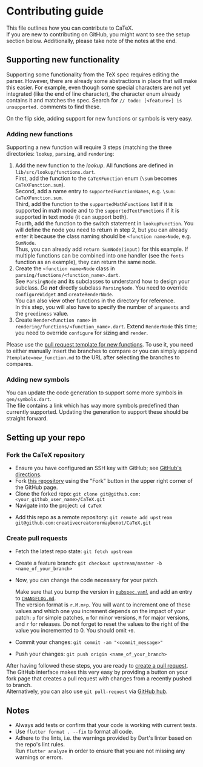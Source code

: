 # Contributing guide

This file outlines how you can contribute to CaTeX.  
If you are new to contributing on GitHub, you might want to see the setup section below. Additionally, please take note of the notes at the end.

## Supporting new functionality

Supporting some functionality from the TeX spec requires editing the parser. However, there are already some abstractions in place that will make this easier.
For example, even though some special characters are not yet integrated (like the end of line character), the character enum already contains it and matches the spec.
Search for `// todo: [<feature>] is unsupported.` comments to find these.

On the flip side, adding support for new functions or symbols is very easy.

### Adding new functions

Supporting a new function will require 3 steps (matching the three directories: `lookup`, `parsing`, and `rendering`:

1. Add the new function to the *lookup*. All functions are defined in `lib/src/lookup/functions.dart`.  
   First, add the function to the `CaTeXFunction` enum (`\sum` becomes `CaTeXFunction.sum`).  
   Second, add a name entry to `supportedFunctionNames`, e.g. `\sum: CaTeXFunction.sum`.  
   Third, add the function to the `supportedMathFunctions` list if it is supported in math mode and to the `supportedTextFunctions` if it is supported in text mode (it can support both).  
   Fourth, add the function to the switch statement in `lookupFunction`.
   You will define the node you need to return in step 2, but you can already enter it because the class naming should be `<function name>Node`, e.g. `SumNode`.  
   Thus, you can already add `return SumNode(input)` for this example.
   If multiple functions can be combined into one handler (see the `fonts` function as an example), they can return the same node.
1. Create the `<function name>Node` class in `parsing/functions/<function_name>.dart`.  
   See `ParsingNode` and its subclasses to understand how to design your subclass. *Do **not*** directly subclass `ParsingNode`. You need to override `configureWidget` and `createRenderNode`.    
   You can also view other functions in the directory for reference.  
   In this step, you will also have to specify the number of `arguments` and the `greediness` value.
1. Create `Render<function name>` in `rendering/functions/<function_name>.dart`.
   Extend `RenderNode` this time; you need to override `configure` for sizing and `render`.

Please use the [pull request template for new functions][new function template]. To use it, you need to either manually insert the branches to compare or you can simply append `?template=new_function.md` to the URL after selecting the branches to compares.
   
### Adding new symbols

You can update the code generation to support some more symbols in `gen/symbols.dart`.  
The file contains a link which has way more symbols predefined than currently supported. Updating the generation to support these should be straight forward.

## Setting up your repo

### Fork the CaTeX repository

* Ensure you have configured an SSH key with GitHub; see [GitHub's directions](https://help.github.com/articles/generating-ssh-keys/).
* Fork [this repository][repo] using the "Fork" button in the upper right corner of the GitHub page.
* Clone the forked repo: `git clone git@github.com:<your_github_user_name>/CaTeX.git`
* Navigate into the project: `cd CaTeX`

[//]: # (todo replace with correct link)

* Add this repo as a remote repository: `git remote add upstream git@github.com:creativecreatorormaybenot/CaTeX.git`
   
### Create pull requests

* Fetch the latest repo state: `git fetch upstream`
* Create a feature branch: `git checkout upstream/master -b <name_of_your_branch>`
* Now, you can change the code necessary for your patch.

  Make sure that you bump the version in [`pubspec.yaml`][pubspec] 
  and add an entry to [`CHANGELOG.md`][changelog].  
  The version format is `r.M.m+p`. You will want to increment one of these values and which one you increment depends on the impact of your patch: 
  `p` for simple patches, `m` for minor versions, `M` for major versions, and `r` for releases.
  Do not forget to reset the values to the right of the value you incremented to 0. You should omit `+0`.
* Commit your changes: `git commit -am "<commit_message>"`
* Push your changes: `git push origin <name_of_your_branch>`

After having followed these steps, you are ready to [create a pull request](https://help.github.com/en/articles/creating-a-pull-request-from-a-fork).  
The GitHub interface makes this very easy by providing a button on your fork page that creates a pull request with changes from a recently pushed to branch.  
Alternatively, you can also use `git pull-request` via [GitHub hub](https://hub.github.com/).

## Notes

* Always add tests or confirm that your code is working with current tests.
* Use `flutter format . --fix` to format all code.
* Adhere to the lints, i.e. the warnings provided by Dart's linter based on the repo's lint rules.  
  Run `flutter analyze` in order to ensure that you are not missing any warnings or errors.

[//]: # (todo replace these links with the correct url)

[repo]: https://github.com/creativecreatorormaybenot/CaTeX
[pubspec]: https://github.com/creativecreatorormaybenot/CaTeX/blob/master/pubspec.yaml
[changelog]: https://github.com/creativecreatorormaybenot/CaTeX/blob/master/CHANGELOG.md
[new function template]: https://github.com/simpleclub/CaTeX/compare?template=new_function.md
